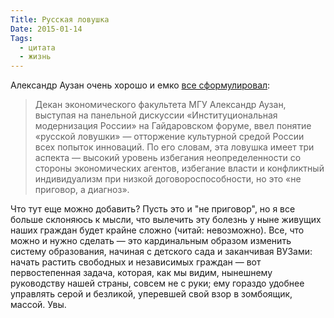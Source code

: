 ```yaml
---
Title: Русская ловушка
Date: 2015-01-14
Tags:
  - цитата
  - жизнь
---
```


Александр Аузан очень хорошо и емко [все сформулировал](http://www.vedomosti.ru/politics/news/38219781/aleksandr-auzan-my-popali-v-russkuyu-lovushku):

> Декан экономического факультета МГУ Александр Аузан, выступая на панельной дискуссии «Институциональная модернизация России» на Гайдаровском форуме, ввел понятие «русской ловушки» — отторжение культурной средой России всех попыток инноваций. По его словам, эта ловушка имеет три аспекта — высокий уровень избегания неопределенности со стороны экономических агентов, избегание власти и конфликтный индивидуализм при низкой договороспособности, но это «не приговор, а диагноз».

Что тут еще можно добавить? Пусть это и "не приговор", но я все больше склоняюсь к мысли, что вылечить эту болезнь у ныне живущих наших граждан будет крайне сложно (читай: невозможно). Все, что можно и нужно сделать — это кардинальным образом изменить систему образования, начиная с детского сада и заканчивая ВУЗами: начать растить свободных и независимых граждан — вот первостепенная задача, которая, как мы видим, нынешнему руководству нашей страны, совсем не с руки; ему гораздо удобнее управлять серой и безликой, уперевшей свой взор в зомбоящик, массой. Увы.